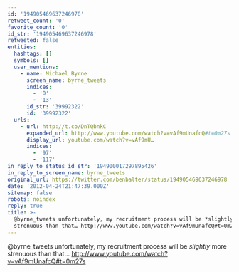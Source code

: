 ```yaml
---
id: '194905469637246978'
retweet_count: '0'
favorite_count: '0'
id_str: '194905469637246978'
retweeted: false
entities:
  hashtags: []
  symbols: []
  user_mentions:
    - name: Michael Byrne
      screen_name: byrne_tweets
      indices:
        - '0'
        - '13'
      id_str: '39992322'
      id: '39992322'
  urls:
    - url: http://t.co/DnTQbnkC
      expanded_url: http://www.youtube.com/watch?v=vAf9mUnafcQ#t=0m27s
      display_url: youtube.com/watch?v=vAf9mU…
      indices:
        - '97'
        - '117'
in_reply_to_status_id_str: '194900017297895426'
in_reply_to_screen_name: byrne_tweets
original_url: https://twitter.com/benbalter/status/194905469637246978
date: '2012-04-24T21:47:39.000Z'
sitemap: false
robots: noindex
reply: true
title: >-
  @byrne_tweets unfortunately, my recruitment process will be *slightly* more
  strenuous than that… http://www.youtube.com/watch?v=vAf9mUnafcQ#t=0m27s
---
```


@byrne_tweets unfortunately, my recruitment process will be *slightly* more strenuous than that… http://www.youtube.com/watch?v=vAf9mUnafcQ#t=0m27s